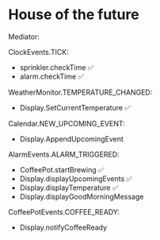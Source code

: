 # House of the future

Mediator:

ClockEvents.TICK:

- sprinkler.checkTime ✅
- alarm.checkTime ✅

WeatherMonitor.TEMPERATURE_CHANGED:

- Display.SetCurrentTemperature ✅

Calendar.NEW_UPCOMING_EVENT:

- Display.AppendUpcomingEvent

AlarmEvents.ALARM_TRIGGERED:

- CoffeePot.startBrewing ✅
- Display.displayUpcomingEvents ✅
- Display.displayTemperature ✅
- Display.displayGoodMorningMessage

CoffeePotEvents.COFFEE_READY:

- Display.notifyCoffeeReady
